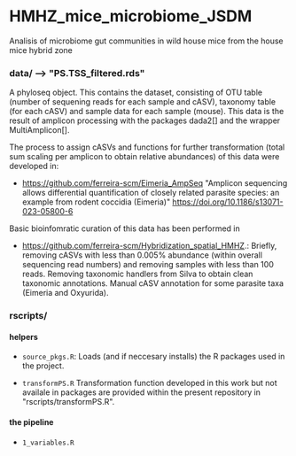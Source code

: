# HMHZ_mice_microbiome_JSDM
Analisis of microbiome gut communities in wild house mice from the house mice hybrid zone

### data/ --> "PS.TSS_filtered.rds" 
A phyloseq object. This contains the dataset, consisting of OTU table
(number of sequening reads for each sample and cASV), taxonomy table
(for each cASV) and sample data for each sample (mouse). This data is
the result of amplicon processing with the packages dada2[] and the
wrapper MultiAmplicon[].

The process to assign cASVs and functions for further transformation
(total sum scaling per amplicon to obtain relative abundances) of this
data were developed in:
* https://github.com/ferreira-scm/Eimeria_AmpSeq "Amplicon sequencing
 allows differential quantification of closely related parasite
 species: an example from rodent coccidia (Eimeria)"
 https://doi.org/10.1186/s13071-023-05800-6

Basic bioinfomratic curation of this data has been performed in
* https://github.com/ferreira-scm/Hybridization_spatial_HMHZ.:
Briefly, removing cASVs with less than 0.005% abundance (within
overall sequencing read numbers) and removing samples with less than
100 reads. Removing taxonomic handlers from Silva to obtain clean
taxonomic annotations. Manual cASV annotation for some parasite taxa
(Eimeria and Oxyurida). 

### rscripts/ 
#### helpers
- <code>source_pkgs.R</code>: Loads (and if neccesary installs) the R
packages used in the project.

- <code>transformPS.R</code> Transformation function developed in this
work but not availale in packages are provided within the present
repository in "rscripts/transformPS.R".


#### the pipeline
- <code>1_variables.R</code>




